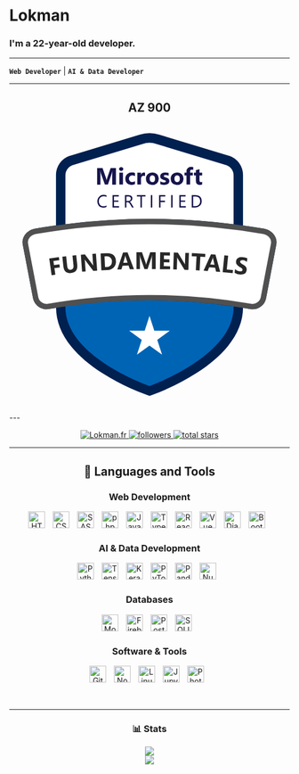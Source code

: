 # Lokman
### I'm a 22-year-old developer.
---

**`Web Developer`** | **`AI & Data Developer`**

---
<h2 align='center'>AZ 900</h2>
<p align="center">
<svg xmlns="http://www.w3.org/2000/svg" viewBox="0 0 300 300"><path d="M283.38 118.47a16.44 16.44 0 00-10.75-6.69q-11.26-1.95-22.56-3.52V54.43A21.54 21.54 0 00235.49 34l-.16-.05h-.17l-74.74-22.61A32.63 32.63 0 00150 9.64a32.58 32.58 0 00-10.41 1.7L64.84 33.93h-.17l-.16.05a21.54 21.54 0 00-14.58 20.4v53.83q-11.3 1.58-22.56 3.52a16.44 16.44 0 00-10.75 6.69 13.48 13.48 0 00-2.25 10.25l11 57.39a14.64 14.64 0 0016.82 11.47c2.6-.45 5.2-.87 7.81-1.29.15 14.32 5.62 28.23 16.3 41.36 8.15 10 19.37 19.62 33.34 28.52a244.66 244.66 0 0047.18 23.07l3.28 1.12 3.27-1.15a250.23 250.23 0 0047.12-23.35c14-9 25.17-18.56 33.3-28.53 10.68-13.09 16.16-26.9 16.31-41 2.61.42 5.21.84 7.81 1.29a14.92 14.92 0 002.48.21 14.62 14.62 0 0014.34-11.69l10.95-57.37a13.49 13.49 0 00-2.3-10.25z" fill="#002050"/><path d="M60 194.35v1.34c0 53.33 90 84.06 90 84.06s90-31.52 90-84.06v-.9a633.88 633.88 0 00-180-.44z" fill="#0064b5"/><path d="M240 106.93V54.8a11.52 11.52 0 00-7.78-10.91l-74.85-22.63a22.81 22.81 0 00-14.72 0L67.74 43.89A11.52 11.52 0 0060 54.8v52.13a720.59 720.59 0 01180 0z" fill="#fff"/><path d="M104 88.53a7.69 7.69 0 01-3.64.77 5.89 5.89 0 01-4.5-1.8 6.7 6.7 0 01-1.68-4.74 7 7 0 011.9-5.1 6.42 6.42 0 014.81-2 7.78 7.78 0 013.11.54v1.64a6.39 6.39 0 00-3.12-.78 4.78 4.78 0 00-3.68 1.51 5.7 5.7 0 00-1.41 4 5.4 5.4 0 001.32 3.83 4.49 4.49 0 003.45 1.43A6.5 6.5 0 00104 87zm13.43.55h-7V75.93h6.68v1.4H112v4.37h4.75v1.39H112v4.6h5.43zm15.72 0h-1.83l-2.2-3.68a7 7 0 00-.59-.88 3.25 3.25 0 00-.58-.59 2.38 2.38 0 00-.65-.34 2.57 2.57 0 00-.77-.1h-1.27v5.59h-1.54V75.93h3.93a5.41 5.41 0 011.59.22 3.55 3.55 0 011.27.65 3.17 3.17 0 01.84 1.1 4 4 0 01.09 2.8 3.22 3.22 0 01-.58 1 3.59 3.59 0 01-.92.76 4.53 4.53 0 01-1.21.5 2.61 2.61 0 01.57.34 2.76 2.76 0 01.47.44 5.46 5.46 0 01.43.58c.15.22.31.47.49.76zm-7.89-11.75v4.76h2.09a3 3 0 001.07-.17 2.48 2.48 0 00.85-.5 2.18 2.18 0 00.56-.8 2.54 2.54 0 00.2-1.06 2 2 0 00-.68-1.64 2.91 2.91 0 00-2-.59zm20.4 0h-3.8v11.75h-1.54V77.33h-3.79v-1.4h9.13zM153 89.08h-1.55V75.93H153zm13.93-11.75h-5.14v4.55h4.75v1.38h-4.75v5.82h-1.54V75.93h6.68zm7.79 11.75h-1.54V75.93h1.54zm14.2 0h-7V75.93h6.68v1.4h-5.13v4.37h4.75v1.39h-4.75v4.6h5.43zm6.29 0V75.93h3.63q7 0 7 6.41a6.48 6.48 0 01-1.93 4.9 7.17 7.17 0 01-5.17 1.84zm1.54-11.75v10.36h2a5.53 5.53 0 004-1.39 5.15 5.15 0 001.45-3.92c0-3.37-1.8-5-5.38-5zm-82.67-12.67h-3.94V54.08c0-1.14 0-2.41.15-3.79h-.1a18.74 18.74 0 01-.55 2.35l-4.14 12h-3.26L98 52.76a22.43 22.43 0 01-.56-2.47h-.11c.11 1.75.16 3.28.16 4.59v9.78h-3.56V47h5.83l3.62 10.48A16.29 16.29 0 01104 60h.07c.22-1 .46-1.82.7-2.55L108.39 47h5.69zM119.69 50a2.29 2.29 0 01-1.62-.59 1.89 1.89 0 01-.63-1.44 1.82 1.82 0 01.63-1.43 2.66 2.66 0 013.24 0 1.85 1.85 0 01.62 1.43 1.9 1.9 0 01-.62 1.46 2.32 2.32 0 01-1.62.57zm1.92 14.62h-3.9V52h3.9zm12.85-.42a7.71 7.71 0 01-3.81.76 6.42 6.42 0 01-4.71-1.76 6.08 6.08 0 01-1.8-4.55 6.7 6.7 0 011.93-5.07 7.09 7.09 0 015.15-1.86 6.59 6.59 0 013.24.6v3.3a4.46 4.46 0 00-2.73-.91 3.58 3.58 0 00-2.66 1A4.19 4.19 0 00129 61a3.47 3.47 0 002.58.95 5.13 5.13 0 002.85-.91zm10.78-8.65a3.32 3.32 0 00-1.64-.39 2.35 2.35 0 00-2 .93 4.06 4.06 0 00-.72 2.54v6H137V52h3.89v2.35a3.38 3.38 0 013.33-2.57 2.47 2.47 0 011 .15zM153 65a6.77 6.77 0 01-5-1.76 6.4 6.4 0 01-1.81-4.81 6.43 6.43 0 011.88-4.9 7.06 7.06 0 015.06-1.77 6.69 6.69 0 014.93 1.77 6.26 6.26 0 011.79 4.68 6.67 6.67 0 01-1.84 5A6.85 6.85 0 01153 65zm.1-10.25a2.59 2.59 0 00-2.15.95 4.23 4.23 0 00-.76 2.68q0 3.64 2.93 3.64t2.8-3.73q-.03-3.58-2.85-3.58zm8.46 9.57v-3.15a8.74 8.74 0 001.92.86 6.34 6.34 0 001.81.28 3.85 3.85 0 001.63-.28.92.92 0 00.6-.86.81.81 0 00-.27-.62 2.61 2.61 0 00-.7-.43 8.34 8.34 0 00-.93-.33 9.22 9.22 0 01-1-.34 8.75 8.75 0 01-1.33-.61 3.85 3.85 0 01-1-.75 3 3 0 01-.59-1 3.91 3.91 0 01-.21-1.35 3.45 3.45 0 01.47-1.82 3.68 3.68 0 011.23-1.25A5.43 5.43 0 01165 52a9.31 9.31 0 012.07-.23 12.4 12.4 0 011.7.13 14.36 14.36 0 011.7.38v3a5.85 5.85 0 00-1.59-.65 6.79 6.79 0 00-1.65-.21 4 4 0 00-.72.06 2.35 2.35 0 00-.6.2 1.15 1.15 0 00-.41.33.78.78 0 00-.15.47.9.9 0 00.22.59 2.17 2.17 0 00.58.42 5.33 5.33 0 00.8.32l.87.29a11.57 11.57 0 011.4.59 4.62 4.62 0 011.08.76 2.84 2.84 0 01.69 1 3.55 3.55 0 01.24 1.38 3.61 3.61 0 01-.48 1.91 3.85 3.85 0 01-1.3 1.3 6.18 6.18 0 01-1.86.73 10.43 10.43 0 01-2.19.22 11.25 11.25 0 01-3.84-.67zm17.95.68a6.77 6.77 0 01-5-1.76 6.43 6.43 0 01-1.8-4.81 6.42 6.42 0 011.87-4.9 7.09 7.09 0 015.07-1.77 6.72 6.72 0 014.93 1.77 6.29 6.29 0 011.78 4.68 6.67 6.67 0 01-1.84 5 6.85 6.85 0 01-5.01 1.79zm.1-10.25a2.57 2.57 0 00-2.14.95 4.17 4.17 0 00-.77 2.68q0 3.64 2.94 3.64t2.79-3.73q0-3.58-2.82-3.58zM196.78 49a3.85 3.85 0 00-1.44-.29c-1.25 0-1.87.67-1.87 2V52h2.88v2.88h-2.88v9.75h-3.89v-9.72h-2.12V52h2.12v-1.53A4.54 4.54 0 01191 47a5.36 5.36 0 013.82-1.32 6.47 6.47 0 012 .25zm9.56 15.51a5.83 5.83 0 01-2.6.45q-4.12 0-4.12-4.27v-5.78h-2.05V52h2.05v-2.69l3.88-1.11V52h2.84v2.88h-2.84V60c0 1.31.52 2 1.57 2a2.64 2.64 0 001.27-.36z" fill="#17154c"/><path d="M150 204.95l5.14 15.8h16.62l-13.45 9.77 5.14 15.8-13.45-9.77-13.45 9.77 5.14-15.8-13.45-9.77h16.62z" fill="#fff"/><path d="M283.38 118.47a16.44 16.44 0 00-10.75-6.69Q256.35 109 240 106.93a720.59 720.59 0 00-180.08 0q-16.28 2.07-32.55 4.85a16.44 16.44 0 00-10.75 6.69 13.48 13.48 0 00-2.25 10.25l11 57.39a14.64 14.64 0 0016.82 11.47q10.39-1.79 20.82-3.23a634.26 634.26 0 01180.08.86q7.43 1.09 14.82 2.37a14.92 14.92 0 002.48.21 14.62 14.62 0 0014.34-11.69l10.95-57.37a13.49 13.49 0 00-2.3-10.26z" fill="#505050"/><path d="M271.66 117.42a716.06 716.06 0 00-243.31 0 10.69 10.69 0 00-7 4.31 7.8 7.8 0 00-1.35 5.91L31 185a8.86 8.86 0 0010.22 6.91 640.15 640.15 0 01217.66 0 8.89 8.89 0 0010.18-6.91L280 127.65a7.77 7.77 0 00-1.33-5.92 10.69 10.69 0 00-7.01-4.31z" fill="#fff"/><path d="M53.46 145.35l-6.3.9.62 4.39 5.8-.83.46 3.27-5.8.82 1 6.95-4 .57-2.54-17.88 10.3-1.47zm19.2 4.89q.84 8.08-6.7 8.87-7.32.76-8.14-7.14l-1.08-10.37 4.06-.42 1.09 10.42c.3 2.9 1.58 4.24 3.86 4s3.19-1.75 2.9-4.55l-1.1-10.57 4-.42zM94 156.48l-4.09.3L81.64 146c-.48-.63-.81-1.11-1-1.43a27.21 27.21 0 01.31 2.91l.71 9.9-3.83.27-1.29-18 4.37-.31 7.93 10.45c.36.47.7.94 1 1.41a20.71 20.71 0 01-.28-2.46l-.71-10 3.83-.28zm4.49-.24l-.83-18 6.39-.29q9.61-.45 10 8.35a8.9 8.9 0 01-2.31 6.85 9.68 9.68 0 01-6.87 2.83zm3.38-14.92l.53 11.43 2-.09a5.44 5.44 0 004.07-1.77 6 6 0 001.31-4.39 5.46 5.46 0 00-1.68-4 5.69 5.69 0 00-4.25-1.29zM133.38 155l-4.43.11-1.39-4-6.42.16-1.17 4-4.4.11 6.11-18.21 4.82-.13zm-6.83-7l-2.09-6a7.75 7.75 0 01-.35-1.61H124a7.16 7.16 0 01-.27 1.58l-1.81 6.17zm30.08 6.88h-4v-10.81c0-1.16 0-2.45.14-3.86h-.1a18.5 18.5 0 01-.56 2.39l-4.19 12.3h-3.32l-4.35-12.14a24.14 24.14 0 01-.58-2.51h-.11q.18 2.67.18 4.68v10h-3.67L136 136.9h5.95l3.73 10.69a13.93 13.93 0 01.65 2.58h.08a25 25 0 01.71-2.61l3.65-10.69h5.8zm15.37.25l-10.83-.13.28-18.05 10.41.16-.05 3.32-6.34-.1-.07 4 5.91.09-.05 3.3-5.91-.09-.06 4.13 6.76.11zm19.58.62l-4.11-.14-7.05-11.61a15.9 15.9 0 01-.85-1.53v2.92l-.34 9.92-3.84-.13.62-18 4.37.15 6.79 11.23c.31.51.6 1 .86 1.5H188a18.07 18.07 0 010-2.48l.34-10 3.84.13zm18-13.81l-5.15-.28-.8 14.72-4.08-.22.81-14.72-5.12-.28.18-3.31 14.34.79zm16.09 15.99l-4.42-.34-1-4.1-6.4-.48-1.57 3.91-4.39-.33 7.91-17.51 4.8.36zm-6.09-7.62l-1.48-6.2a7.68 7.68 0 01-.18-1.64h-.1a7.15 7.15 0 01-.43 1.55L215 150zM239 159.3l-10.7-1.09 1.83-18 4.05.41-1.5 14.68 6.65.68zm2.06-.46l.53-4a7.78 7.78 0 004.69 2.48 5.7 5.7 0 001.35 0 3 3 0 001-.25 1.68 1.68 0 00.65-.5 1.45 1.45 0 00.28-.69 1.57 1.57 0 00-.17-1 3.54 3.54 0 00-.72-.87 8 8 0 00-1.14-.84c-.44-.28-.93-.57-1.45-.86a8 8 0 01-2.84-2.55 4.75 4.75 0 01-.62-3.19 4.65 4.65 0 012.63-3.78 7 7 0 012.37-.65 11.41 11.41 0 012.73.05 17.15 17.15 0 012.46.5 10.41 10.41 0 011.92.78l-.5 3.74a5.59 5.59 0 00-.9-.68 7.34 7.34 0 00-1-.54 7.85 7.85 0 00-1.09-.38 8.82 8.82 0 00-1-.22 5.48 5.48 0 00-1.27 0 3.12 3.12 0 00-1 .24 1.8 1.8 0 00-.67.49 1.31 1.31 0 00-.31.71 1.42 1.42 0 00.13.84 2.61 2.61 0 00.58.76 7.13 7.13 0 001 .77c.39.26.83.53 1.33.81a16.57 16.57 0 011.8 1.22 7.14 7.14 0 011.31 1.33 4.49 4.49 0 01.74 1.58 5 5 0 01.07 2 5.11 5.11 0 01-.9 2.44 4.63 4.63 0 01-1.76 1.44 6.67 6.67 0 01-2.39.6 13.57 13.57 0 01-2.76-.08 15.79 15.79 0 01-2.77-.63 8.33 8.33 0 01-2.31-1.07z" fill="#282828"/></svg>
</p>
---

<p align="center">
   <a href="https://lokman.fr">
      <img alt="Lokman.fr" src="https://img.shields.io/badge/Lokman.fr-c63b35?style=for-the-badge"/>
   </a>
   <a href="https://github.com/Loke-60000?tab=followers">
      <img alt="followers" title="Follow me on Github" src="https://custom-icon-badges.demolab.com/github/followers/Loke-60000?color=236ad3&labelColor=1155ba&style=for-the-badge&logo=person-add&label=Follow&logoColor=white"/>
   </a>
   <a href="https://github.com/Loke-60000?tab=repositories&sort=stargazers">
      <img alt="total stars" title="Total stars on GitHub" src="https://custom-icon-badges.demolab.com/github/stars/Loke-60000?color=55960c&style=for-the-badge&labelColor=488207&logo=star"/>
   </a>
</p>

---

<h2 align='center'>🧰 Languages and Tools</h2>

<h3 align='center'>Web Development</h3>

<p align="center">
   <img alt="HTML" src="https://cdn.jsdelivr.net/gh/devicons/devicon/icons/html5/html5-plain.svg" width="30" style="padding-right:10px;" />
   <img alt="CSS" src="https://cdn.jsdelivr.net/gh/devicons/devicon/icons/css3/css3-plain.svg" width="30" style="padding-right:10px;" />
   <img alt="SASS" src="https://cdn.jsdelivr.net/gh/devicons/devicon/icons/sass/sass-original.svg" width="30" style="padding-right:10px;" />
   <img alt="php" src="https://cdn.jsdelivr.net/gh/devicons/devicon/icons/php/php-original.svg" width="30" style="padding-right:10px;" />
   <img alt="JavaScript" src="https://cdn.jsdelivr.net/gh/devicons/devicon/icons/javascript/javascript-plain.svg" width="30" style="padding-right:10px;" />
   <img alt="TypeScript" src="https://cdn.jsdelivr.net/gh/devicons/devicon/icons/typescript/typescript-original.svg" width="30" style="padding-right:10px;" />
   <img alt="React" src="https://cdn.jsdelivr.net/gh/devicons/devicon/icons/react/react-original.svg" width="30" style="padding-right:10px;" />
   <img alt="Vue" src="https://cdn.jsdelivr.net/gh/devicons/devicon/icons/vuejs/vuejs-original.svg" width="30" style="padding-right:10px;" />
   <img alt="Django" src="https://cdn.jsdelivr.net/gh/devicons/devicon/icons/django/django-plain.svg" width="30" style="padding-right:10px;" />
   <img alt="Bootstrap" src="https://cdn.jsdelivr.net/gh/devicons/devicon/icons/bootstrap/bootstrap-original.svg" width="30" style="padding-right:10px;" />
</p>

<h3 align='center'>AI & Data Development</h3>

<p align="center">
   <img alt="Python" src="https://cdn.jsdelivr.net/gh/devicons/devicon/icons/python/python-plain.svg" width="30" style="padding-right:10px;" />
   <img alt="TensorFlow" src="https://cdn.jsdelivr.net/gh/devicons/devicon/icons/tensorflow/tensorflow-original.svg" width="30" style="padding-right:10px;" />
   <img alt="Keras" src="https://cdn.jsdelivr.net/gh/devicons/devicon/icons/keras/keras-original.svg" width="30" style="padding-right:10px;" />
   <img alt="PyTorch" src="https://cdn.jsdelivr.net/gh/devicons/devicon/icons/pytorch/pytorch-original.svg" width="30" style="padding-right:10px;" />
   <img alt="Pandas" src="https://cdn.jsdelivr.net/gh/devicons/devicon/icons/pandas/pandas-original.svg" width="30" style="padding-right:10px;" />
   <img alt="NumPy" src="https://cdn.jsdelivr.net/gh/devicons/devicon/icons/numpy/numpy-original.svg" width="30" style="padding-right:10px;" />
</p>

<h3 align='center'>Databases</h3>

<p align="center">
   <img alt="MongoDB" src="https://cdn.jsdelivr.net/gh/devicons/devicon/icons/mongodb/mongodb-plain.svg" width="30" style="padding-right:10px;" />
   <img alt="Firebase" src="https://cdn.jsdelivr.net/gh/devicons/devicon/icons/firebase/firebase-original.svg" width="30" style="padding-right:10px;" />
   <img alt="Postgresql" src="https://cdn.jsdelivr.net/gh/devicons/devicon/icons/postgresql/postgresql-plain.svg" width="30" style="padding-right:10px;" />
   <img alt="SQLITE" src="https://cdn.jsdelivr.net/gh/devicons/devicon/icons/sqlite/sqlite-original.svg" width="30" style="padding-right:10px;" />

</p>

<h3 align='center'>Software & Tools</h3>

<p align="center">
   <img alt="Git" src="https://cdn.jsdelivr.net/gh/devicons/devicon/icons/git/git-original.svg" width="30" style="padding-right:10px;" />
   <img alt="NodeJS" src="https://cdn.jsdelivr.net/gh/devicons/devicon/icons/nodejs/nodejs-original.svg" width="30" style="padding-right:10px;" />
   <img alt="Linux" src="https://cdn.jsdelivr.net/gh/devicons/devicon/icons/linux/linux-original.svg" width="30" style="padding-right:10px;" />
   <img alt="Jupyter" src="https://cdn.jsdelivr.net/gh/devicons/devicon/icons/jupyter/jupyter-original.svg" width="30" style="padding-right:10px;" />
   <img alt="Photoshop" src="https://cdn.jsdelivr.net/gh/devicons/devicon/icons/photoshop/photoshop-plain.svg" width="30" style="padding-right:10px;" />
</p>

<br />

---

<h3 align='center'>📊 Stats</h3>


<div align="center">
  <img src="https://github-readme-stats.vercel.app/api?username=Loke-60000&show_icons=true&theme=gruvbox" />
  <br>
  <a href="https://github.com/Loke-60000/github-readme-stats">
    <img src="https://github-readme-stats.vercel.app/api/top-langs/?username=Loke-60000&hide=html,css,scss,shell,tex&theme=gruvbox&layout=donut" />
  </a>
</div>
